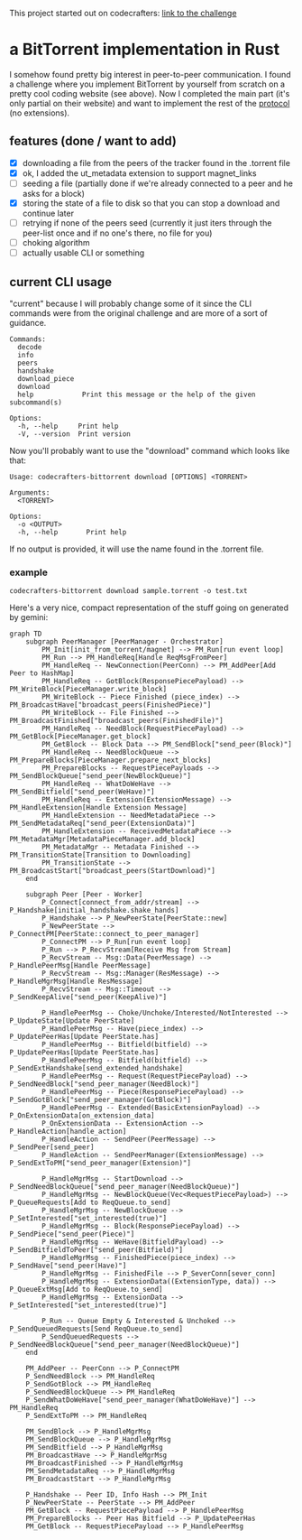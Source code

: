 This project started out on codecrafters: [link to the challenge](https://app.codecrafters.io/courses/bittorrent/introduction)

# a BitTorrent implementation in Rust

I somehow found pretty big interest in peer-to-peer communication. I found a challenge where you implement BitTorrent by yourself from scratch on a pretty cool coding website (see above). Now I completed the main part (it's only partial on their website) and want to implement the rest of the [protocol](https://bittorrent.org/beps/bep_0003.html) (no extensions).

## features (done / want to add)

- [X] downloading a file from the peers of the tracker found in the .torrent file
- [X] ok, I added the ut_metadata extension to support magnet_links
- [ ] seeding a file (partially done if we're already connected to a peer and he asks for a block)
- [X] storing the state of a file to disk so that you can stop a download and continue later
- [ ] retrying if none of the peers seed (currently it just iters through the peer-list once and if no one's there, no file for you)
- [ ] choking algorithm
- [ ] actually usable CLI or something

## current CLI usage

"current" because I will probably change some of it since the CLI commands were from the original challenge and are more of a sort of guidance.

```
Commands:
  decode
  info
  peers
  handshake
  download_piece
  download
  help            Print this message or the help of the given subcommand(s)

Options:
  -h, --help     Print help
  -V, --version  Print version
```

Now you'll probably want to use the "download" command which looks like that:

```
Usage: codecrafters-bittorrent download [OPTIONS] <TORRENT>

Arguments:
  <TORRENT>

Options:
  -o <OUTPUT>
  -h, --help       Print help
```

If no output is provided, it will use the name found in the .torrent file.

### example

`codecrafters-bittorrent download sample.torrent -o test.txt`


Here's a very nice, compact representation of the stuff going on generated by gemini:

```mermaid
graph TD
    subgraph PeerManager [PeerManager - Orchestrator]
        PM_Init[init_from_torrent/magnet] --> PM_Run[run event loop]
        PM_Run --> PM_HandleReq[Handle ReqMsgFromPeer]
        PM_HandleReq -- NewConnection(PeerConn) --> PM_AddPeer[Add Peer to HashMap]
        PM_HandleReq -- GotBlock(ResponsePiecePayload) --> PM_WriteBlock[PieceManager.write_block]
        PM_WriteBlock -- Piece Finished (piece_index) --> PM_BroadcastHave["broadcast_peers(FinishedPiece)"]
        PM_WriteBlock -- File Finished --> PM_BroadcastFinished["broadcast_peers(FinishedFile)"]
        PM_HandleReq -- NeedBlock(RequestPiecePayload) --> PM_GetBlock[PieceManager.get_block]
        PM_GetBlock -- Block Data --> PM_SendBlock["send_peer(Block)"]
        PM_HandleReq -- NeedBlockQueue --> PM_PrepareBlocks[PieceManager.prepare_next_blocks]
        PM_PrepareBlocks -- RequestPiecePayloads --> PM_SendBlockQueue["send_peer(NewBlockQueue)"]
        PM_HandleReq -- WhatDoWeHave --> PM_SendBitfield["send_peer(WeHave)"]
        PM_HandleReq -- Extension(ExtensionMessage) --> PM_HandleExtension[Handle Extension Message]
        PM_HandleExtension -- NeedMetadataPiece --> PM_SendMetadataReq["send_peer(ExtensionData)"]
        PM_HandleExtension -- ReceivedMetadataPiece --> PM_MetadataMgr[MetadataPieceManager.add_block]
        PM_MetadataMgr -- Metadata Finished --> PM_TransitionState[Transition to Downloading]
        PM_TransitionState --> PM_BroadcastStart["broadcast_peers(StartDownload)"]
    end

    subgraph Peer [Peer - Worker]
        P_Connect[connect_from_addr/stream] --> P_Handshake[initial_handshake.shake_hands]
        P_Handshake --> P_NewPeerState[PeerState::new]
        P_NewPeerState --> P_ConnectPM[PeerState::connect_to_peer_manager]
        P_ConnectPM --> P_Run[run event loop]
        P_Run --> P_RecvStream[Receive Msg from Stream]
        P_RecvStream -- Msg::Data(PeerMessage) --> P_HandlePeerMsg[Handle PeerMessage]
        P_RecvStream -- Msg::Manager(ResMessage) --> P_HandleMgrMsg[Handle ResMessage]
        P_RecvStream -- Msg::Timeout --> P_SendKeepAlive["send_peer(KeepAlive)"]

        P_HandlePeerMsg -- Choke/Unchoke/Interested/NotInterested --> P_UpdateState[Update PeerState]
        P_HandlePeerMsg -- Have(piece_index) --> P_UpdatePeerHas[Update PeerState.has]
        P_HandlePeerMsg -- Bitfield(bitfield) --> P_UpdatePeerHas[Update PeerState.has]
        P_HandlePeerMsg -- Bitfield(bitfield) --> P_SendExtHandshake[send_extended_handshake]
        P_HandlePeerMsg -- Request(RequestPiecePayload) --> P_SendNeedBlock["send_peer_manager(NeedBlock)"]
        P_HandlePeerMsg -- Piece(ResponsePiecePayload) --> P_SendGotBlock["send_peer_manager(GotBlock)"]
        P_HandlePeerMsg -- Extended(BasicExtensionPayload) --> P_OnExtensionData[on_extension_data]
        P_OnExtensionData -- ExtensionAction --> P_HandleAction[handle_action]
        P_HandleAction -- SendPeer(PeerMessage) --> P_SendPeer[send_peer]
        P_HandleAction -- SendPeerManager(ExtensionMessage) --> P_SendExtToPM["send_peer_manager(Extension)"]

        P_HandleMgrMsg -- StartDownload --> P_SendNeedBlockQueue["send_peer_manager(NeedBlockQueue)"]
        P_HandleMgrMsg -- NewBlockQueue(Vec<RequestPiecePayload>) --> P_QueueRequests[Add to ReqQueue.to_send]
        P_HandleMgrMsg -- NewBlockQueue --> P_SetInterested["set_interested(true)"]
        P_HandleMgrMsg -- Block(ResponsePiecePayload) --> P_SendPiece["send_peer(Piece)"]
        P_HandleMgrMsg -- WeHave(BitfieldPayload) --> P_SendBitfieldToPeer["send_peer(Bitfield)"]
        P_HandleMgrMsg -- FinishedPiece(piece_index) --> P_SendHave["send_peer(Have)"]
        P_HandleMgrMsg -- FinishedFile --> P_SeverConn[sever_conn]
        P_HandleMgrMsg -- ExtensionData((ExtensionType, data)) --> P_QueueExtMsg[Add to ReqQueue.to_send]
        P_HandleMgrMsg -- ExtensionData --> P_SetInterested["set_interested(true)"]

        P_Run -- Queue Empty & Interested & Unchoked --> P_SendQueuedRequests[Send ReqQueue.to_send]
        P_SendQueuedRequests --> P_SendNeedBlockQueue["send_peer_manager(NeedBlockQueue)"]
    end

    PM_AddPeer -- PeerConn --> P_ConnectPM
    P_SendNeedBlock --> PM_HandleReq
    P_SendGotBlock --> PM_HandleReq
    P_SendNeedBlockQueue --> PM_HandleReq
    P_SendWhatDoWeHave["send_peer_manager(WhatDoWeHave)"] --> PM_HandleReq
    P_SendExtToPM --> PM_HandleReq

    PM_SendBlock --> P_HandleMgrMsg
    PM_SendBlockQueue --> P_HandleMgrMsg
    PM_SendBitfield --> P_HandleMgrMsg
    PM_BroadcastHave --> P_HandleMgrMsg
    PM_BroadcastFinished --> P_HandleMgrMsg
    PM_SendMetadataReq --> P_HandleMgrMsg
    PM_BroadcastStart --> P_HandleMgrMsg

    P_Handshake -- Peer ID, Info Hash --> PM_Init
    P_NewPeerState -- PeerState --> PM_AddPeer
    PM_GetBlock -- RequestPiecePayload --> P_HandlePeerMsg
    PM_PrepareBlocks -- Peer Has Bitfield --> P_UpdatePeerHas
    PM_GetBlock -- RequestPiecePayload --> P_HandlePeerMsg
```
